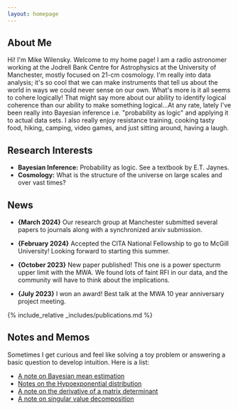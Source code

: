 ```yaml
---
layout: homepage
---
```


## About Me

Hi! I'm Mike Wilensky. Welcome to my home page! I am a radio astronomer working
at the Jodrell Bank Centre for Astrophysics at the University of Manchester,
mostly focused on 21-cm cosmology. I'm really into data analysis; it's so cool 
that we can make instruments that tell us about the world in ways we could never 
sense on our own. What's more is it all seems to cohere logically! That might 
say more about our ability to identify logical coherence than our ability to make 
something logical...At any rate, lately I've been really into Bayesian inference 
i.e. "probability as logic" and applying it to actual data sets. I also really 
enjoy resistance training, cooking tasty food, hiking, camping, video games, and 
just sitting around, having a laugh.

## Research Interests

- **Bayesian Inference:** Probability as logic. See a textbook by E.T. Jaynes.
- **Cosmology:** What is the structure of the universe on large scales and over vast times?

## News

- **{March 2024}** Our research group at Manchester submitted several papers to
journals along with a synchronized arxiv submission.

- **{February 2024}** Accepted the CITA National Fellowship to go to McGill 
University! Looking forward to starting this summer.

- **{October 2023}** New paper published! This one is a power specturm upper limit with the MWA. We found lots of faint RFI in our data, and the community will have to think about the implications.

- **{July 2023}** I won an award! Best talk at the MWA 10 year anniversary project meeting.

{% include_relative _includes/publications.md %}

## Notes and Memos

Sometimes I get curious and feel like solving a toy problem or answering a basic
question to develop intuition. Here is a list:

- [A note on Bayesian mean estimation](/assets/memos/Anomalous_Mean_Scatter_Memo.pdf)
- [Notes on the Hypoexponential distribution](/assets/memos/Generalized_Erlang.pdf)
- [A note on the derivative of a matrix determinant](/assets/memos/log_det_gradient.pdf)
- [A note on singular value decomposition](/assets/memos/SVD_Sparsity.pdf)
